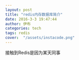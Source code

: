 ```yaml
---
layout: post
title: "redis内存数据库简介"
date: 2016-3-3 19:47:44
author: 伊布
categories: tech
tags: redis
cover:  "/assets/instacode.png"
---
```


接触到Redis是因为某天同事

